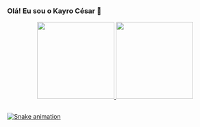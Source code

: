 ### Olá! Eu sou o Kayro César 👋

<div align="center">
  <a href="https://github.com/kayrocesar">
  <img height="180em" src="https://github-readme-stats.vercel.app/api?username=kayrocesar&show_icons=true&theme=dark&include_all_commits=true&count_private=true"/>
  <img height="180em" src="https://github-readme-stats.vercel.app/api/top-langs/?username=kayrocesar&layout=compact&langs_count=7&theme=dark"/>
</div>


  ##
 
<div> 

 
  ![Snake animation](https://github.com/kayrocesar/)
 
</div>
